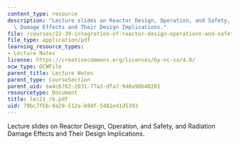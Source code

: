 ```yaml
---
content_type: resource
description: "Lecture slides on Reactor Design, Operation, and Safety, and\tRadiation\
  \ Damage Effects and Their Design Implications."
file: /courses/22-39-integration-of-reactor-design-operations-and-safety-fall-2006/79bc7f6b9a29512ab94f5481e41d5393_lec21_rb.pdf
file_type: application/pdf
learning_resource_types:
- Lecture Notes
license: https://creativecommons.org/licenses/by-nc-sa/4.0/
ocw_type: OCWFile
parent_title: Lecture Notes
parent_type: CourseSection
parent_uid: ea4c6762-2031-77a3-dfa7-940a90b40201
resourcetype: Document
title: lec21_rb.pdf
uid: 79bc7f6b-9a29-512a-b94f-5481e41d5393
---
```

Lecture slides on Reactor Design, Operation, and Safety, and	Radiation Damage Effects and Their Design Implications.